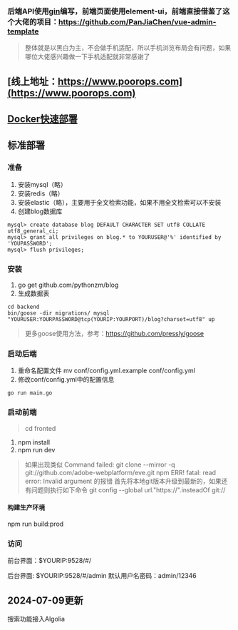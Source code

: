 ### 后端API使用[gin](https://github.com/gin-gonic/gin)编写，前端页面使用element-ui，前端直接借鉴了这个大佬的项目：https://github.com/PanJiaChen/vue-admin-template

> 整体就是以黑白为主，不会做手机适配，所以手机浏览布局会有问题，如果哪位大佬感兴趣做一下手机适配就非常感谢了

## [线上地址：https://www.poorops.com](https://www.poorops.com)

## [Docker快速部署](https://github.com/pythonzm/blog/wiki/Docker-部署)

## 标准部署

### 准备
  1. 安装mysql（略）
  2. 安装redis（略）
  3. 安装elastic（略），主要用于全文检索功能，如果不用全文检索可以不安装
  3. 创建blog数据库
  
  ```
  mysql> create database blog DEFAULT CHARACTER SET utf8 COLLATE utf8_general_ci;
  mysql> grant all privileges on blog.* to YOURUSER@'%' identified by 'YOUPASSWORD';
  mysql> flush privileges;
  ```
  
### 安装
  1. go get github.com/pythonzm/blog
  2. 生成数据表
  
  ```
  cd backend
  bin/goose -dir migrations/ mysql "YOURUSER:YOURPASSWORD@tcp(YOURIP:YOURPORT)/blog?charset=utf8" up
  ```
  > 更多goose使用方法，参考：https://github.com/pressly/goose
  
### 启动后端
1. 重命名配置文件 mv conf/config.yml.example conf/config.yml
2. 修改conf/config.yml中的配置信息

`go run main.go`
  
### 启动前端
  > cd fronted
  1. npm install
  2. npm run dev
  > 如果出现类似 Command failed: git clone --mirror -q git://github.com/adobe-webplatform/eve.git
  > npm ERR! fatal: read error: Invalid argument 的报错
  > 首先将本地git版本升级到最新的，如果还有问题则执行如下命令
  > git config --global url."https://".insteadOf git:// 
  
  #### 构建生产环境
  npm run build:prod

### 访问
  前台界面：$YOURIP:9528/#/
  
  后台界面: $YOURIP:9528/#/admin     默认用户名密码：admin/12346

## 2024-07-09更新
搜索功能接入Algolia
